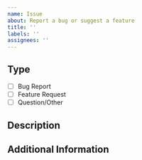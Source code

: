 ```yaml
---
name: Issue
about: Report a bug or suggest a feature
title: ''
labels: ''
assignees: ''
---
```


## Type
- [ ] Bug Report
- [ ] Feature Request
- [ ] Question/Other

## Description
<!-- For bugs: What happened? What did you expect to happen? -->
<!-- For features: What would you like to add? Why is it needed? -->

## Additional Information
<!-- For bugs: Steps to reproduce, error messages, environment details -->
<!-- For features: Example usage, alternative solutions --> 